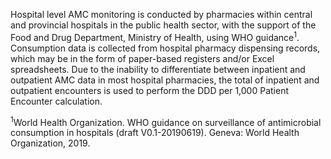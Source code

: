 Hospital level AMC monitoring is conducted by pharmacies within central and provincial hospitals in the public health sector, with the support of the Food and Drug Department, Ministry of Health, using WHO guidance<sup>1</sup>. Consumption data is collected from hospital pharmacy dispensing records, which may be in the form of paper-based registers and/or Excel spreadsheets. Due to the inability to differentiate between inpatient and outpatient AMC data in most hospital pharmacies, the total of inpatient and outpatient encounters is used to perform the DDD per 1,000 Patient Encounter calculation.

<sup>1</sup>World Health Organization. WHO guidance on surveillance of antimicrobial consumption in hospitals (draft V0.1-20190619). Geneva: World Health Organization, 2019.
